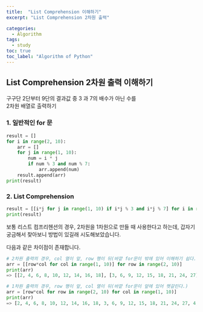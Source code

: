 ```yaml
---
title:  "List Comprehension 이해하기"
excerpt: "List Comprehension 2차원 출력"

categories: 
  - Algorithm
tags:
  - study
toc: true
toc_label: "Algorithm of Python"
---
```


## List Comprehension 2차원 출력 이해하기
구구단 2단부터 9단의 결과값 중 3 과 7의 배수가 아닌 수를  
2차원 배열로 출력하기

### 1. 일반적인 for 문
```python
result = []
for i in range(2, 10):
    arr = []
    for j in range(1, 10):
        num = i * j
        if num % 3 and num % 7:
            arr.append(num)
    result.append(arr)
print(result)
```

### 2. List Comprehension
```python
result = [[i*j for j in range(1, 10) if i*j % 3 and i*j % 7] for i in range(2, 10)]
print(result)
```

보통 리스트 컴프리헨션의 경우, 2차원을 1차원으로 만들 때 사용한다고 하는데,
갑자기 궁금해서 찾아보니 방법이 있길래 시도해보았습니다.

다음과 같은 차이점이 존재합니다.
```python
# 2차원 출력의 경우, col 열이 앞, row 행이 뒤(바깥 for문이 밖에 있어 이해하기 쉽다.)
arr = [[row*col for col in range(1, 10)] for row in range(2, 10)]
print(arr)
=> [[2, 4, 6, 8, 10, 12, 14, 16, 18], [3, 6, 9, 12, 15, 18, 21, 24, 27], [4, 8, 12, 16, 20, 24, 28, 32, 36], [5, 10, 15, 20, 25, 30, 35, 40, 45], [6, 12, 18, 24, 30, 36, 42, 48, 54], [7, 14, 21, 28, 35, 42, 49, 56, 63], [8, 16, 24, 32, 40, 48, 56, 64, 72], [9, 18, 27, 36, 45, 54, 63, 72, 81]]

# 1차원 출력의 경우, row 행이 앞, col 열이 뒤(바깥 for문이 앞에 있어 헷갈린다.)
arr = [row*col for row in range(2, 10) for col in range(1, 10)]
print(arr)
=> [2, 4, 6, 8, 10, 12, 14, 16, 18, 3, 6, 9, 12, 15, 18, 21, 24, 27, 4, 8, 12, 16, 20, 24, 28, 32, 36, 5, 10, 15, 20, 25, 30, 35, 40, 45, 6, 12, 18, 24, 30, 36, 42, 48, 54, 7, 14, 21, 28, 35, 42, 49, 56, 63, 8, 16, 24, 32, 40, 48, 56, 64, 72, 9, 18, 27, 36, 45, 54, 63, 72, 81]
```
